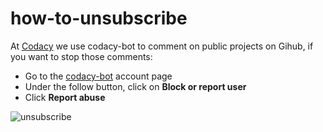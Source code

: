 # how-to-unsubscribe

At <a href="https://www.codacy.com">Codacy</a> we use codacy-bot to comment on public projects on Gihub, if you want to stop those comments:

* Go to the <a href="https://github.com/codacy-bot">codacy-bot</a> account page
* Under the follow button, click on <strong>Block or report user</strong>
* Click <strong>Report abuse</strong>

![unsubscribe](https://cloud.githubusercontent.com/assets/19940114/19350749/ee8c187a-9150-11e6-9f82-e1d6855f82a9.png)
